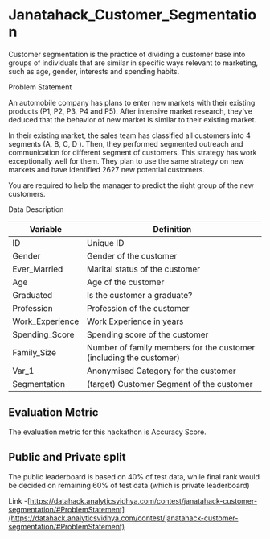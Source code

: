 # Janatahack_Customer_Segmentation

Customer segmentation is the practice of dividing a customer base into groups of individuals that are similar in specific ways relevant to marketing, such as age, gender, interests and spending habits.


Problem Statement

An automobile company has plans to enter new markets with their existing products (P1, P2, P3, P4 and P5). After intensive market research, they&#39;ve deduced that the behavior of new market is similar to their existing market.

In their existing market, the sales team has classified all customers into 4 segments (A, B, C, D ). Then, they performed segmented outreach and communication for different segment of customers. This strategy has work exceptionally well for them. They plan to use the same strategy on new markets and have identified 2627 new potential customers.

You are required to help the manager to predict the right group of the new customers.

Data Description

| **Variable** | **Definition** |
| --- | --- |
| ID | Unique ID |
| Gender | Gender of the customer |
| Ever\_Married | Marital status of the customer |
| Age | Age of the customer |
| Graduated | Is the customer a graduate? |
| Profession | Profession of the customer |
| Work\_Experience | Work Experience in years |
| Spending\_Score | Spending score of the customer |
| Family\_Size | Number of family members for the customer (including the customer) |
| Var\_1 | Anonymised Category for the customer |
| Segmentation | (target) Customer Segment of the customer |


## Evaluation Metric

The evaluation metric for this hackathon is Accuracy Score.

## **Public and Private split**

The public leaderboard is based on 40% of test data, while final rank would be decided on remaining 60% of test data (which is private leaderboard)


Link -[https://datahack.analyticsvidhya.com/contest/janatahack-customer-segmentation/#ProblemStatement](https://datahack.analyticsvidhya.com/contest/janatahack-customer-segmentation/#ProblemStatement)
